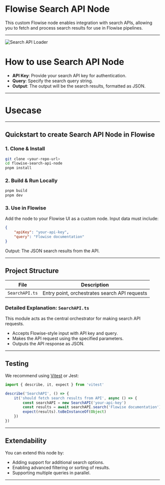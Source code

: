 # Flowise Search API Node

This custom Flowise node enables integration with search APIs, allowing you to fetch and process search results for use in Flowise pipelines.

---

![Search API Loader](searchapi.svg)

# How to use Search API Node

-   **API Key**: Provide your search API key for authentication.
-   **Query**: Specify the search query string.
-   **Output**: The output will be the search results, formatted as JSON.

---

# Usecase

---

## Quickstart to create Search API Node in Flowise

### 1. Clone & Install

```bash
git clone <your-repo-url>
cd flowise-search-api-node
pnpm install
```

### 2. Build & Run Locally

```bash
pnpm build
pnpm dev
```

### 3. Use in Flowise

Add the node to your Flowise UI as a custom node. Input data must include:

```json
{
    "apiKey": "your-api-key",
    "query": "Flowise documentation"
}
```

Output: The JSON search results from the API.

---

## Project Structure

| File           | Description                                   |
| -------------- | --------------------------------------------- |
| `SearchAPI.ts` | Entry point, orchestrates search API requests |

### Detailed Explanation: `SearchAPI.ts`

This module acts as the central orchestrator for making search API requests.

-   Accepts Flowise-style input with API key and query.
-   Makes the API request using the specified parameters.
-   Outputs the API response as JSON.

---

## Testing

We recommend using [Vitest](https://vitest.dev/) or Jest:

```ts
import { describe, it, expect } from 'vitest'

describe('SearchAPI', () => {
    it('should fetch search results from API', async () => {
        const searchAPI = new SearchAPI('your-api-key')
        const results = await searchAPI.search('Flowise documentation')
        expect(results).toBeInstanceOf(Object)
    })
})
```

---

## Extendability

You can extend this node by:

-   Adding support for additional search options.
-   Enabling advanced filtering or sorting of results.
-   Supporting multiple queries in parallel.

---
